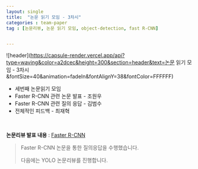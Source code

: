 ```yaml
---
layout: single
title:  "논문 읽기 모임 - 3차시"
categories : team-paper
tag : [논문리뷰, 논문 읽기 모임, object-detection, fast R-CNN]


---
```


![header](https://capsule-render.vercel.app/api?type=waving&color=a2dcec&height=300&section=header&text=논문 읽기 모임 - 3차시&fontSize=40&animation=fadeIn&fontAlignY=38&fontColor=FFFFFF)



- 세번째 논문읽기 모임
- Faster R-CNN 관련 논문 발표 - 조원우
- Faster R-CNN 관련 질의 응답 - 김범수
- 전체적인 피드백 - 최재혁

&nbsp;

**논문리뷰 발표 내용** : [Faster R-CNN](https://www.notion.so/Faster-R-CNN-2015-8d8c554649a04c378739a48f1d3861b5)



> Faster R-CNN 논문을 통한 질의응답을 수행했습니다.
>
> 다음에는 YOLO 논문리뷰를 진행합니다. 